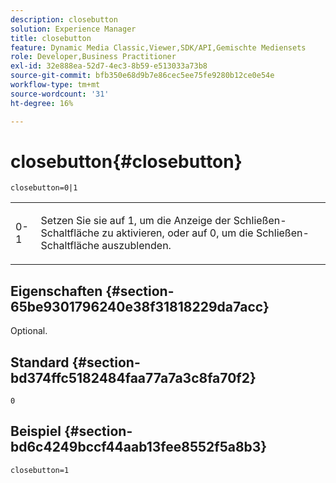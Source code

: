 ```yaml
---
description: closebutton
solution: Experience Manager
title: closebutton
feature: Dynamic Media Classic,Viewer,SDK/API,Gemischte Mediensets
role: Developer,Business Practitioner
exl-id: 32e888ea-52d7-4ec3-8b59-e513033a73b8
source-git-commit: bfb350e68d9b7e86cec5ee75fe9280b12ce0e54e
workflow-type: tm+mt
source-wordcount: '31'
ht-degree: 16%

---
```


# closebutton{#closebutton}

`closebutton=0|1`

<table id="table_9B98C97485DD4DEB8A6ECBCE8DF6B886"> 
 <tbody> 
  <tr> 
   <td colname="col1"> <p> <span class="codeph"> 0-1  </span> </p> </td> 
   <td colname="col2"> <p> Setzen Sie sie auf <span class="codeph"> 1</span>, um die Anzeige der Schließen-Schaltfläche zu aktivieren, oder auf <span class="codeph"> 0</span>, um die Schließen-Schaltfläche auszublenden. </p> </td> 
  </tr> 
 </tbody> 
</table>

## Eigenschaften {#section-65be9301796240e38f31818229da7acc}

Optional.

## Standard {#section-bd374ffc5182484faa77a7a3c8fa70f2}

`0`

## Beispiel {#section-bd6c4249bccf44aab13fee8552f5a8b3}

`closebutton=1`
